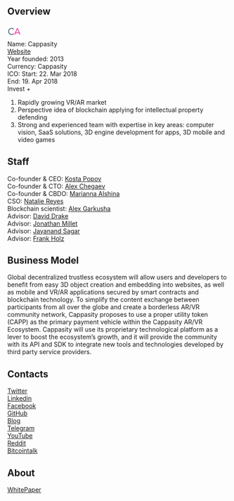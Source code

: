 ## Overview
![logo](../projects/logo/cappasity.png)  
Name: Cappasity  
[Website](https://artoken.io/)  
Year founded: 2013  
Currency: Cappasity  
ICO: Start: 22. Mar 2018  
End: 19. Apr 2018  
Invest +  
1. Rapidly growing VR/AR market    
2. Perspective idea of blockchain applying for intellectual property defending   
3. Strong and experienced team with expertise in key areas: computer vision, SaaS solutions, 3D engine development for apps, 3D mobile and video games
## Staff
Co-founder & CEO: [Kosta Popov](../people/kosta_popov.md)  
Co-founder & CTO: [Alex Chegaev](../people/alex_chegaev.md)  
Co-founder & CBDO: [Marianna Alshina](../people/marianna_alshina.md)  
CSO: [Natalie Reyes](../people/natalie_reyes.md)  
Blockchain scientist: [Alex Garkusha](../people/alex_garkusha.md)  
Advisor: [David Drake](../people/david_drake.md)  
Advisor: [Jonathan Millet](../people/jonathan_millet.md)  
Advisor: [Jayanand Sagar](../people/jayanand_sagar.md)  
Advisor: [Frank Holz](../people/frank_holz.md)
## Business Model
Global decentralized trustless ecosystem will allow users and developers to benefit from easy 3D object creation and embedding into websites, as well as mobile and VR/AR applications secured by smart contracts and blockchain technology. To simplify the content exchange between participants from all over the globe and create a borderless AR/VR community network, Cappasity proposes to use a proper utility token (CAPP) as the primary payment vehicle within the Cappasity AR/VR Ecosystem. Cappasity will use its proprietary technological platform as a lever to boost the ecosystem’s growth, and it will provide the community with its API and SDK to integrate new tools and technologies developed by third party service providers.
## Contacts  
[Twitter](https://twitter.com/cappasity)  
[Linkedin](https://www.linkedin.com/company/3773119/)  
[Facebook](https://www.facebook.com/cappasity)    
[GitHub](https://github.com/CappasityTech)  
[Blog](https://blog.artoken.io/)    
[Telegram](https://t.me/artoken)  
[YouTube](https://www.youtube.com/channel/UCRCSGdmb2ClX-3P9A6oXkAw)  
[Reddit](https://www.reddit.com/r/ARToken_by_Cappasity/)  
[Bitcointalk](https://bitcointalk.org/index.php?topic=2135473.0)
## About  
[WhitePaper](https://artoken.io/assets/docs/Cappasity_WP.pdf?ver=1.04)  
